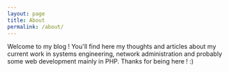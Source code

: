 ```yaml
---
layout: page
title: About
permalink: /about/
---
```


Welcome to my blog !
  You'll find here my thoughts and articles about my current work in systems engineering, network administration and probably some web development mainly in PHP.
  Thanks for being here ! :)
